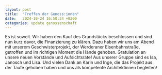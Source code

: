 ```yaml
---
layout: post
title:  "Treffen der Genoss:innen"
date:   2024-10-24 16:50:34 +0200
categories: update genossenschaft
---
```


Es ist soweit. Wir haben den Kauf des Grundstücks beschlossen und sind nun kurz davor, die Finanzierung zu klären. Dazu haben wir uns am Abend mit unserem Geschwisterprojekt, der Werderaner Eisenbahnstraße, getroffen und im richtigen Moment die Hände gehoben. Gratulation an unsere neuen Vorstände und Aufsichtsräte! Aus unserer Gruppe sind es Isa, Janosch und Lisa. Und vielen Dank an Karin und Inge, die das Projekt aus der Taufe gehoben haben und uns als kompetente Architektinnen begleiten!